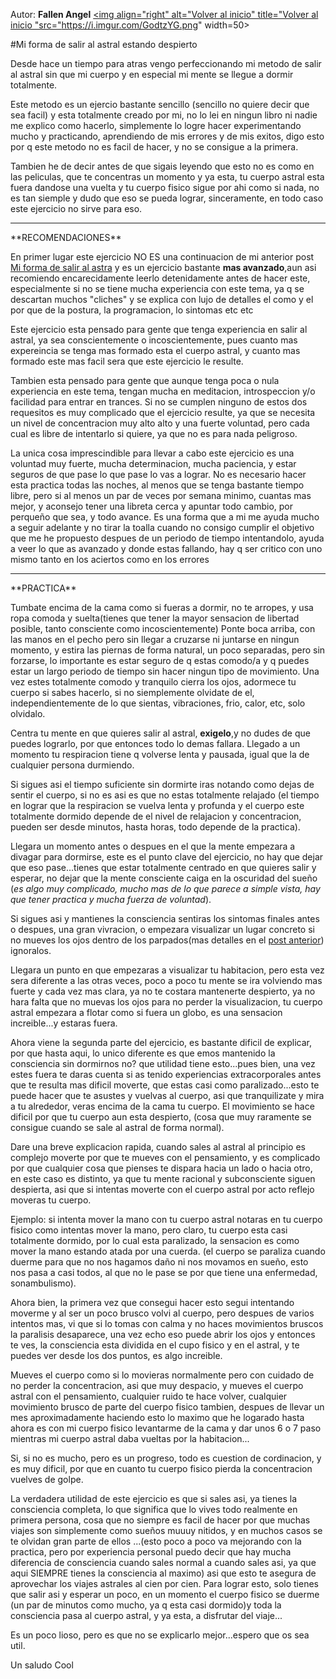 Autor: **Fallen Angel**
<a href="https://github.com/Ocul-LB/Projecto-LB/wiki"><img align="right" alt="Volver al inicio" title="Volver al inicio "src="https://i.imgur.com/GodtzYG.png" width=50></a>

#Mi forma de salir al astral estando despierto

Desde hace un tiempo para atras vengo perfeccionando mi metodo de salir al astral sin que mi cuerpo y en especial mi mente se llegue a dormir totalmente.

Este metodo es un ejercio bastante sencillo (sencillo no quiere decir que sea facil) y esta totalmente creado por mi, no lo lei en ningun libro ni nadie me explico como hacerlo, simplemente lo logre hacer experimentando mucho y practicando, aprendiendo de mis errores y de mis exitos, digo esto por q este metodo no es facil de hacer, y no se consigue a la primera.

Tambien he de decir antes de que sigais leyendo que esto no es como en las peliculas, que te concentras un momento y ya esta, tu cuerpo astral esta fuera dandose una vuelta y tu cuerpo fisico sigue por ahi como si nada, no es tan siemple y dudo que eso se pueda lograr, sinceramente, en todo caso este ejercicio no sirve para eso.
<hr/>
**RECOMENDACIONES**

En primer lugar este ejercicio NO ES una continuacion de mi anterior post [Mi forma de salir al astra](https://github.com/Ocul-LB/Projecto-LB/blob/master/Astral/Mi%20forma%20de%20salir%20al%20astral.md) y es un ejercicio bastante **mas avanzado**,aun asi recomiendo encarecidamente leerlo detenidamente antes de hacer este, especialmente si no se tiene mucha experiencia con este tema, ya q se descartan muchos "cliches" y se explica con lujo de detalles el como y el por que de la postura, la programacion, lo sintomas etc etc

Este ejercicio esta pensado para gente que tenga experiencia en salir al astral, ya sea conscientemente o incoscientemente, pues cuanto mas expereincia se tenga mas formado esta el cuerpo astral, y cuanto mas formado este mas facil sera que este ejercicio le resulte.

Tambien esta pensado para gente que aunque tenga poca o nula experiencia en este tema, tengan mucha en meditacion, introspeccion y/o facilidad para entrar en trances.
Si no se cumplen ninguno de estos dos requesitos es muy complicado que el ejercicio resulte, ya que se necesita un nivel de concentracion muy alto alto y una fuerte voluntad, pero cada cual es libre de intentarlo si quiere, ya que no es para nada peligroso.

La unica cosa imprescindible para llevar a cabo este ejercicio es una voluntad muy fuerte, mucha determinacion, mucha paciencia, y estar seguros de que pase lo que pase lo vas a lograr.
No es necesario hacer esta practica todas las noches, al menos que se tenga bastante tiempo libre, pero si al menos un par de veces por semana minimo, cuantas mas mejor, y aconsejo tener una libreta cerca y apuntar todo cambio, por perqueño que sea, y todo avance.
Es una forma que a mi me ayuda mucho a seguir adelante y no tirar la toalla cuando no consigo cumplir el objetivo que me he propuesto despues de un periodo de tiempo intentandolo, ayuda a veer lo que as avanzado y donde estas fallando, hay q ser critico con uno mismo tanto en los aciertos como en los errores
<hr/>
**PRACTICA**

Tumbate encima de la cama como si fueras a dormir, no te arropes, y usa ropa comoda y suelta(tienes que tener la mayor sensacion de libertad posible, tanto consciente como incoscientemente) Ponte boca arriba, con las manos en el pecho pero sin llegar a cruzarse ni juntarse en ningun momento, y estira las piernas de forma natural, un poco separadas, pero sin forzarse, lo importante es estar seguro de q estas comodo/a y q puedes estar un largo periodo de tiempo sin hacer ningun tipo de movimiento.
Una vez estes totalmente comodo y tranquilo cierra los ojos, adormece tu cuerpo si sabes hacerlo, si no siemplemente olvidate de el, independientemente de lo que sientas, vibraciones, frio, calor, etc, solo olvidalo.

Centra tu mente en que quieres salir al astral, **exigelo**,y no dudes de que puedes lograrlo, por que entonces todo lo demas fallara.
Llegado a un momento tu respiracion tiene q volverse lenta y pausada, igual que la de cualquier persona durmiendo.

Si sigues asi el tiempo suficiente sin dormirte iras notando como dejas de sentir el cuerpo, si no es asi es que no estas totalmente relajado (el tiempo en lograr que la respiracion se vuelva lenta y profunda y el cuerpo este totalmente dormido depende de el nivel de relajacion y concentracion, pueden ser desde minutos, hasta horas, todo depende de la practica).

Llegara un momento antes o despues en el que la mente empezara a divagar para dormirse, este es el punto clave del ejercicio, no hay que dejar que eso pase...tienes que estar totalmente centrado en que quieres salir y esperar, no dejar que la mente consciente caiga en la oscuridad del sueño (*es algo muy complicado, mucho mas de lo que parece a simple vista, hay que tener practica y mucha fuerza de voluntad*).

Si sigues asi y mantienes la consciencia sentiras los sintomas finales antes o despues, una gran vivracion, o empezara visualizar un lugar concreto si no mueves los ojos dentro de los parpados(mas detalles en el [post anterior](https://github.com/Ocul-LB/Projecto-LB/blob/master/Astral/Mi%20forma%20de%20salir%20al%20astral.md)) ignoralos.

Llegara un punto en que empezaras a visualizar tu habitacion, pero esta vez sera diferente a las otras veces, poco a poco tu mente se ira volviendo mas fuerte y cada vez mas clara, ya no te costara mantenerte despierto, ya no hara falta que no muevas los ojos para no perder la visualizacion, tu cuerpo astral empezara a flotar como si fuera un globo, es una sensacion increible...y estaras fuera.

Ahora viene la segunda parte del ejercicio, es bastante dificil de explicar, por que hasta aqui, lo unico diferente es que emos mantenido la consciencia sin dormirnos no? que utilidad tiene esto...pues bien, una vez estes fuera te daras cuenta si as tenido experiencias extracorporales antes que te resulta mas dificil moverte, que estas casi como paralizado...esto te puede hacer que te asustes y vuelvas al cuerpo, asi que tranquilizate y mira a tu alrededor, veras encima de la cama tu cuerpo.
El movimiento se hace dificil por que tu cuerpo aun esta despierto, (cosa que muy raramente se consigue cuando se sale al astral de forma normal).

Dare una breve explicacion rapida, cuando sales al astral al principio es complejo moverte por que te mueves con el pensamiento, y es complicado por que cualquier cosa que pienses te dispara hacia un lado o hacia otro, en este caso es distinto, ya que tu mente racional y subconsciente siguen despierta, asi que si intentas moverte con el cuerpo astral por acto reflejo moveras tu cuerpo.

Ejemplo: si intenta mover la mano con tu cuerpo astral notaras en tu cuerpo fisico como intentas mover la mano, pero claro, tu cuerpo esta casi totalmente dormido, por lo cual esta paralizado, la sensacion es como mover la mano estando atada por una cuerda. (el cuerpo se paraliza cuando duerme para que no nos hagamos daño ni nos movamos en sueño, esto nos pasa a casi todos, al que no le pase se por que tiene una enfermedad, sonambulismo).

Ahora bien, la primera vez que consegui hacer esto segui intentando moverme y al ser un poco brusco volvi al cuerpo, pero despues de varios intentos mas, vi que si lo tomas con calma y no haces movimientos bruscos la paralisis desaparece, una vez echo eso puede abrir los ojos y entonces te ves, la consciencia esta dividida en el cupo fisico y en el astral, y te puedes ver desde los dos puntos, es algo increible.

Mueves el cuerpo como si lo movieras normalmente pero con cuidado de no perder la concentracion, asi que muy despacio, y mueves el cuerpo astral con el pensamiento, cualquier ruido te hace volver, cualquier movimiento brusco de parte del cuerpo fisico tambien, despues de llevar un mes aproximadamente haciendo esto lo maximo que he logarado hasta ahora es con mi cuerpo fisico levantarme de la cama y dar unos 6 o 7 paso mientras mi cuerpo astral daba vueltas por la habitacion...

Si, si no es mucho, pero es un progreso, todo es cuestion de cordinacion, y es muy dificil, por que en cuanto tu cuerpo fisico pierda la concentracion vuelves de golpe.

La verdadera utilidad de este ejercicio es que si sales asi, ya tienes la consciencia completa, lo que significa que lo vives todo realmente en primera persona, cosa que no siempre es facil de hacer por que muchas viajes son simplemente como sueños muuuy nitidos, y en muchos casos se te olvidan gran parte de ellos ...(esto poco a poco va mejorando con la practica, pero por experiencia personal puedo decir que hay mucha diferencia de consciencia cuando sales normal a cuando sales asi, ya que aqui SIEMPRE tienes la consciencia al maximo) asi que esto te asegura de aprovechar los viajes astrales al cien por cien.
Para lograr esto, solo tienes que salir asi y esperar un poco, en un momento el cuerpo fisico se duerme (un par de minutos como mucho, ya q esta casi dormido)y toda la consciencia pasa al cuerpo astral, y ya esta, a disfrutar del viaje...

Es un poco lioso, pero es que no se explicarlo mejor...espero que os sea util.

Un saludo  Cool
